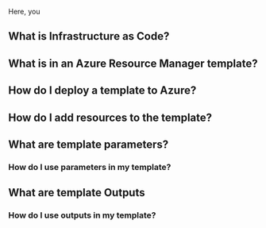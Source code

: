Here, you 

## What is Infrastructure as Code?

## What is in an Azure Resource Manager template?

## How do I deploy a template to Azure?

## How do I add resources to the template?

## What are template parameters?

### How do I use parameters in my template?

## What are template Outputs

### How do I use outputs in my template?
